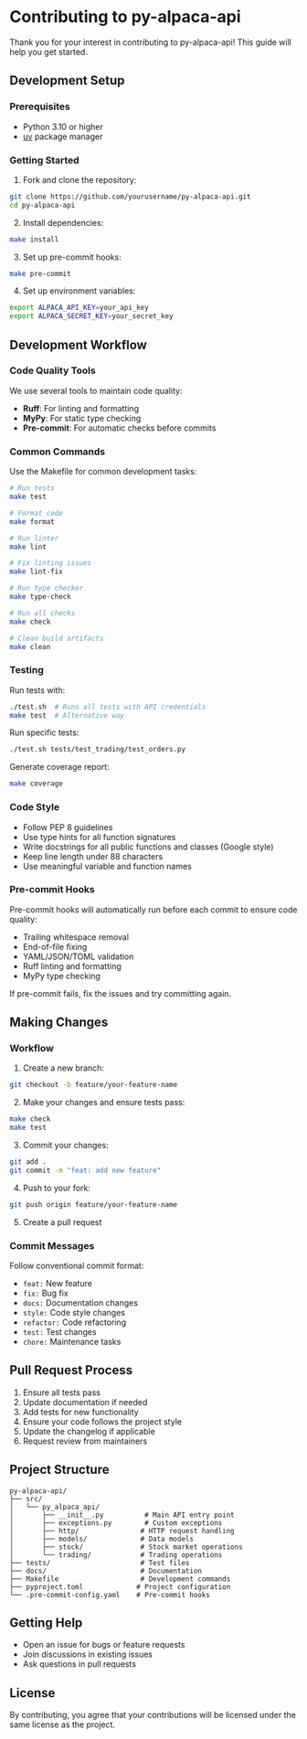 # Contributing to py-alpaca-api

Thank you for your interest in contributing to py-alpaca-api! This guide will help you get started.

## Development Setup

### Prerequisites
- Python 3.10 or higher
- [uv](https://github.com/astral-sh/uv) package manager

### Getting Started

1. Fork and clone the repository:
```bash
git clone https://github.com/yourusername/py-alpaca-api.git
cd py-alpaca-api
```

2. Install dependencies:
```bash
make install
```

3. Set up pre-commit hooks:
```bash
make pre-commit
```

4. Set up environment variables:
```bash
export ALPACA_API_KEY=your_api_key
export ALPACA_SECRET_KEY=your_secret_key
```

## Development Workflow

### Code Quality Tools

We use several tools to maintain code quality:

- **Ruff**: For linting and formatting
- **MyPy**: For static type checking
- **Pre-commit**: For automatic checks before commits

### Common Commands

Use the Makefile for common development tasks:

```bash
# Run tests
make test

# Format code
make format

# Run linter
make lint

# Fix linting issues
make lint-fix

# Run type checker
make type-check

# Run all checks
make check

# Clean build artifacts
make clean
```

### Testing

Run tests with:
```bash
./test.sh  # Runs all tests with API credentials
make test  # Alternative way
```

Run specific tests:
```bash
./test.sh tests/test_trading/test_orders.py
```

Generate coverage report:
```bash
make coverage
```

### Code Style

- Follow PEP 8 guidelines
- Use type hints for all function signatures
- Write docstrings for all public functions and classes (Google style)
- Keep line length under 88 characters
- Use meaningful variable and function names

### Pre-commit Hooks

Pre-commit hooks will automatically run before each commit to ensure code quality:

- Trailing whitespace removal
- End-of-file fixing
- YAML/JSON/TOML validation
- Ruff linting and formatting
- MyPy type checking

If pre-commit fails, fix the issues and try committing again.

## Making Changes

### Workflow

1. Create a new branch:
```bash
git checkout -b feature/your-feature-name
```

2. Make your changes and ensure tests pass:
```bash
make check
make test
```

3. Commit your changes:
```bash
git add .
git commit -m "feat: add new feature"
```

4. Push to your fork:
```bash
git push origin feature/your-feature-name
```

5. Create a pull request

### Commit Messages

Follow conventional commit format:
- `feat:` New feature
- `fix:` Bug fix
- `docs:` Documentation changes
- `style:` Code style changes
- `refactor:` Code refactoring
- `test:` Test changes
- `chore:` Maintenance tasks

## Pull Request Process

1. Ensure all tests pass
2. Update documentation if needed
3. Add tests for new functionality
4. Ensure your code follows the project style
5. Update the changelog if applicable
6. Request review from maintainers

## Project Structure

```
py-alpaca-api/
├── src/
│   └── py_alpaca_api/
│       ├── __init__.py          # Main API entry point
│       ├── exceptions.py        # Custom exceptions
│       ├── http/               # HTTP request handling
│       ├── models/             # Data models
│       ├── stock/              # Stock market operations
│       └── trading/            # Trading operations
├── tests/                      # Test files
├── docs/                       # Documentation
├── Makefile                    # Development commands
├── pyproject.toml             # Project configuration
└── .pre-commit-config.yaml    # Pre-commit hooks
```

## Getting Help

- Open an issue for bugs or feature requests
- Join discussions in existing issues
- Ask questions in pull requests

## License

By contributing, you agree that your contributions will be licensed under the same license as the project.
